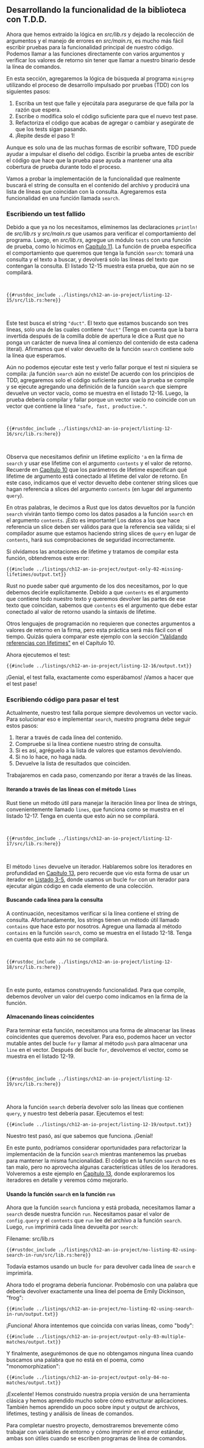 ## Desarrollando la funcionalidad de la biblioteca con T.D.D.

Ahora que hemos extraído la lógica en _src/lib.rs_ y dejado la recolección de
argumentos y el manejo de errores en _src/main.rs_, es mucho más fácil escribir
pruebas para la funcionalidad principal de nuestro código. Podemos llamar a las
funciones directamente con varios argumentos y verificar los valores de
retorno sin tener que llamar a nuestro binario desde la línea de comandos.

En esta sección, agregaremos la lógica de búsqueda al programa `minigrep`
utilizando el proceso de desarrollo impulsado por pruebas (TDD) con los
siguientes pasos:

1. Escriba un test que falle y ejecútala para asegurarse de que falla por la
   razón que espera.
2. Escribe o modifica solo el código suficiente para que el nuevo test pase.
3. Refactoriza el código que acabas de agregar o cambiar y asegúrate de que los
   tests sigan pasando.
4. ¡Repite desde el paso 1!

Aunque es solo una de las muchas formas de escribir software, TDD puede ayudar
a impulsar el diseño del código. Escribir la prueba antes de escribir el código
que hace que la prueba pase ayuda a mantener una alta cobertura de prueba
durante todo el proceso.

Vamos a probar la implementación de la funcionalidad que realmente buscará el
string de consulta en el contenido del archivo y producirá una lista de líneas
que coincidan con la consulta. Agregaremos esta funcionalidad en una función
llamada `search`.

### Escribiendo un test fallido

Debido a que ya no los necesitamos, eliminemos las declaraciones `println!` de
_src/lib.rs_ y _src/main.rs_ que usamos para verificar el comportamiento del
programa. Luego, en _src/lib.rs_, agregue un módulo `tests` con una función de
prueba, como lo hicimos en [Capítulo 11][ch11-anatomy]<!-- ignore -->. La
función de prueba especifica el comportamiento que queremos que tenga la
función `search`: tomará una consulta y el texto a buscar, y devolverá solo las
líneas del texto que contengan la consulta. El listado 12-15 muestra esta
prueba, que aún no se compilará.

<Listing number="12-15" file-name="src/lib.rs" caption="Creando un test fallido para la función `search` que deseamos tener">

```rust,ignore,does_not_compile
{{#rustdoc_include ../listings/ch12-an-io-project/listing-12-15/src/lib.rs:here}}
```

</Listing>

Este test busca el string `"duct"`. El texto que estamos buscando son tres
líneas, solo una de las cuales contiene `"duct"` (Tenga en cuenta que la barra
invertida después de la comilla doble de apertura le dice a Rust que no ponga
un carácter de nueva línea al comienzo del contenido de esta cadena literal).
Afirmamos que el valor devuelto de la función `search` contiene solo la línea
que esperamos.

Aún no podemos ejecutar este test y verlo fallar porque el test ni siquiera se
compila: ¡la función `search` aún no existe! De acuerdo con los principios de
TDD, agregaremos solo el código suficiente para que la prueba se compile y se
ejecute agregando una definición de la función `search` que siempre devuelve
un vector vacío, como se muestra en el listado 12-16. Luego, la prueba debería
compilar y fallar porque un vector vacío no coincide con un vector que
contiene la línea `"safe, fast, productive."`.

<Listing number="12-16" file-name="src/lib.rs" caption="Definiendo solo lo necesario de la función `search` para que nuestro test compile">

```rust,noplayground
{{#rustdoc_include ../listings/ch12-an-io-project/listing-12-16/src/lib.rs:here}}
```

</Listing>

Observa que necesitamos definir un lifetime explícito `'a` en la firma de
`search` y usar ese lifetime con el argumento `contents` y el valor de retorno.
Recuerde en [Capítulo 10][ch10-lifetimes]<!-- ignore --> que los parámetros de
lifetime especifican qué lifetime de argumento está conectado al lifetime del
valor de retorno. En este caso, indicamos que el vector devuelto debe contener
string slices que hagan referencia a slices del argumento `contents` (en lugar
del argumento `query`).

En otras palabras, le decimos a Rust que los datos devueltos por la función
`search` vivirán tanto tiempo como los datos pasados a la función `search` en
el argumento `contents`. ¡Esto es importante! Los datos a los que hace
referencia un slice deben ser válidos para que la referencia sea válida; si el
compilador asume que estamos haciendo string slices de `query` en lugar de
`contents`, hará sus comprobaciones de seguridad incorrectamente.

Si olvidamos las anotaciones de lifetime y tratamos de compilar esta función,
obtendremos este error:

```console
{{#include ../listings/ch12-an-io-project/output-only-02-missing-lifetimes/output.txt}}
```

Rust no puede saber qué argumento de los dos necesitamos, por lo que debemos
decirle explícitamente. Debido a que `contents` es el argumento que contiene
todo nuestro texto y queremos devolver las partes de ese texto que coincidan,
sabemos que `contents` es el argumento que debe estar conectado al valor de
retorno usando la sintaxis de lifetime.

Otros lenguajes de programación no requieren que conectes argumentos a valores
de retorno en la firma, pero esta práctica será más fácil con el tiempo. Quizás
quiera comparar este ejemplo con la sección ["Validando referencias con
lifetimes"][validando-referencias-con-lifetimes]<!-- ignore --> en el
Capítulo 10.

Ahora ejecutemos el test:

```console
{{#include ../listings/ch12-an-io-project/listing-12-16/output.txt}}
```

¡Genial, el test falla, exactamente como esperábamos! ¡Vamos a hacer que el
test pase!

### Escribiendo código para pasar el test

Actualmente, nuestro test falla porque siempre devolvemos un vector vacío. Para
solucionar eso e implementar `search`, nuestro programa debe seguir estos
pasos:

1. Iterar a través de cada línea del contenido.
2. Compruebe si la línea contiene nuestro string de consulta.
3. Si es así, agréguelo a la lista de valores que estamos devolviendo.
4. Si no lo hace, no haga nada.
5. Devuelve la lista de resultados que coinciden.

Trabajaremos en cada paso, comenzando por iterar a través de las líneas.

#### Iterando a través de las líneas con el método `lines`

Rust tiene un método útil para manejar la iteración línea por línea de strings,
convenientemente llamado `lines`, que funciona como se muestra en el listado
12-17. Tenga en cuenta que esto aún no se compilará.

<Listing number="12-17" file-name="src/lib.rs" caption="Iterando a través de cada línea en `contents`">

```rust,ignore,does_not_compile
{{#rustdoc_include ../listings/ch12-an-io-project/listing-12-17/src/lib.rs:here}}
```

</Listing>

El método `lines` devuelve un iterador. Hablaremos sobre los iteradores en
profundidad en [Capítulo 13][ch13-iterators]<!-- ignore -->, pero recuerde que
vio esta forma de usar un iterador en [Listado 3-5][ch3-iter]<!-- ignore -->,
donde usamos un bucle `for` con un iterador para ejecutar algún código en cada
elemento de una colección.

#### Buscando cada línea para la consulta

A continuación, necesitamos verificar si la línea contiene el string de
consulta. Afortunadamente, los strings tienen un método útil llamado `contains`
que hace esto por nosotros. Agregue una llamada al método `contains` en la
función `search`, como se muestra en el listado 12-18. Tenga en cuenta que esto
aún no se compilará.

<Listing number="12-18" file-name="src/lib.rs" caption="Agregando funcionalidad para verificar si la línea contiene el string en `query`">

```rust,ignore,does_not_compile
{{#rustdoc_include ../listings/ch12-an-io-project/listing-12-18/src/lib.rs:here}}
```

</Listing>

En este punto, estamos construyendo funcionalidad. Para que compile, debemos
devolver un valor del cuerpo como indicamos en la firma de la función.

#### Almacenando líneas coincidentes

Para terminar esta función, necesitamos una forma de almacenar las líneas
coincidentes que queremos devolver. Para eso, podemos hacer un vector mutable
antes del bucle `for` y llamar al método `push` para almacenar una `line` en el
vector. Después del bucle `for`, devolvemos el vector, como se muestra en el
listado 12-19.

<Listing number="12-19" file-name="src/lib.rs" caption="Almacenando las líneas que coinciden para poder devolverlas">

```rust,ignore
{{#rustdoc_include ../listings/ch12-an-io-project/listing-12-19/src/lib.rs:here}}
```

</Listing>

Ahora la función `search` debería devolver solo las líneas que contienen
`query`, y nuestro test debería pasar. Ejecutemos el test:

```console
{{#include ../listings/ch12-an-io-project/listing-12-19/output.txt}}
```

Nuestro test pasó, así que sabemos que funciona. ¡Genial!

En este punto, podríamos considerar oportunidades para refactorizar la
implementación de la función `search` mientras mantenemos las pruebas para
mantener la misma funcionalidad. El código en la función `search` no es tan
malo, pero no aprovecha algunas características útiles de los iteradores.
Volveremos a este ejemplo en [Capítulo 13][ch13-iterators]<!-- ignore -->, donde
exploraremos los iteradores en detalle y veremos cómo mejorarlo.

#### Usando la función `search` en la función `run`

Ahora que la función `search` funciona y está probada, necesitamos llamar a
`search` desde nuestra función `run`. Necesitamos pasar el valor de
`config.query` y el `contents` que `run` lee del archivo a la función `search`.
Luego, `run` imprimirá cada línea devuelta por `search`:

<span class="filename">Filename: src/lib.rs</span>

```rust,ignore
{{#rustdoc_include ../listings/ch12-an-io-project/no-listing-02-using-search-in-run/src/lib.rs:here}}
```

Todavía estamos usando un bucle `for` para devolver cada línea de `search` e
imprimirla.

Ahora todo el programa debería funcionar. Probémoslo con una palabra que
debería devolver exactamente una línea del poema de Emily Dickinson, "frog":

```console
{{#include ../listings/ch12-an-io-project/no-listing-02-using-search-in-run/output.txt}}
```

¡Funciona! Ahora intentemos que coincida con varias líneas, como "body":

```console
{{#include ../listings/ch12-an-io-project/output-only-03-multiple-matches/output.txt}}
```

Y finalmente, asegurémonos de que no obtengamos ninguna línea cuando buscamos
una palabra que no está en el poema, como "monomorphization":

```console
{{#include ../listings/ch12-an-io-project/output-only-04-no-matches/output.txt}}
```

¡Excelente! Hemos construido nuestra propia versión de una herramienta clásica
y hemos aprendido mucho sobre cómo estructurar aplicaciones. También hemos
aprendido un poco sobre input y output de archivos, lifetimes, testing y
análisis de líneas de comandos.

Para completar nuestro proyecto, demostraremos brevemente cómo trabajar con
variables de entorno y cómo imprimir en el error estándar, ambas son útiles
cuando se escriben programas de línea de comandos.

[validando-referencias-con-lifetimes]: ch10-03-lifetime-syntax.html#validando-referencias-con-lifetimes
[ch11-anatomy]: ch11-01-writing-tests.html#la-anatomia-de-una-funcion-de-test
[ch10-lifetimes]: ch10-03-lifetime-syntax.html
[ch3-iter]: ch03-05-control-flow.html#bucle-a-traves-de-una-coleccion-con-for
[ch13-iterators]: ch13-02-iterators.html
